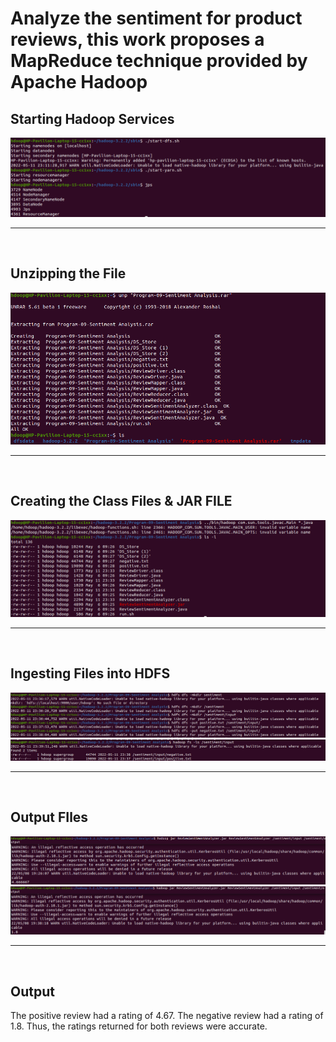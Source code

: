 
# Analyze the sentiment for product reviews, this work proposes a MapReduce technique provided by Apache Hadoop



## Starting Hadoop Services
<img src="img/lab9_1.png">

<hr>
<br>

## Unzipping the File
<img src="img/lab9_2.png">

<hr>
<br>

## Creating the Class Files & JAR FILE

<img src ="img/lab9_3.png">

<hr>
<br>

## Ingesting Files into HDFS

<img src="img/lab9_5.png">
<img src="img/lab9_4.png">

<hr>
<br>


## Output FIles

<img src="img/lab9_6.png">
<img src="img/lab9_7.png">


<hr>
<br>


## Output

The positive review had a rating of 4.67. The negative review had a rating of 1.8. Thus, the
ratings returned for both reviews were accurate.